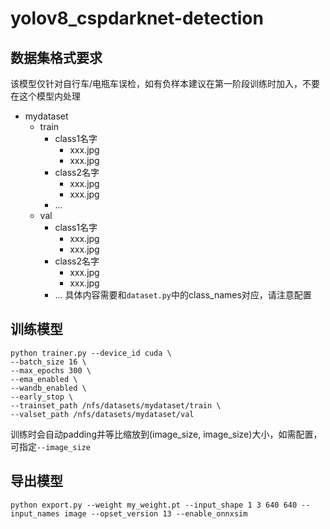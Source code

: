# yolov8_cspdarknet-detection

## 数据集格式要求
该模型仅针对自行车/电瓶车误检，如有负样本建议在第一阶段训练时加入，不要在这个模型内处理
- mydataset
    - train
        - class1名字
            - xxx.jpg
            - xxx.jpg
        - class2名字
            - xxx.jpg
            - xxx.jpg
        - ...
    - val
        - class1名字
            - xxx.jpg
            - xxx.jpg
        - class2名字
            - xxx.jpg
            - xxx.jpg
        - ...
具体内容需要和`dataset.py`中的class_names对应，请注意配置

## 训练模型
```shell
python trainer.py --device_id cuda \
--batch_size 16 \
--max_epochs 300 \
--ema_enabled \
--wandb_enabled \
--early_stop \
--trainset_path /nfs/datasets/mydataset/train \
--valset_path /nfs/datasets/mydataset/val
```
训练时会自动padding并等比缩放到(image_size, image_size)大小，如需配置，可指定`--image_size`

## 导出模型
```shell
python export.py --weight my_weight.pt --input_shape 1 3 640 640 --input_names image --opset_version 13 --enable_onnxsim
```

